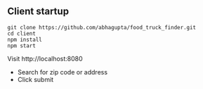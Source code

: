 ## Client startup


```
git clone https://github.com/abhagupta/food_truck_finder.git
cd client
npm install
npm start

```

Visit http://localhost:8080

- Search for zip code or address
- Click submit
